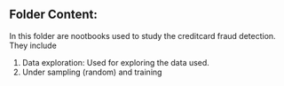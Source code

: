 ## Folder Content:

In this folder are nootbooks used to study the creditcard fraud detection. They include

 1. Data exploration: Used for exploring the data used.
 2. Under sampling (random) and training
